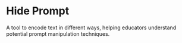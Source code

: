 # Hide Prompt

A tool to encode text in different ways, helping educators understand potential prompt manipulation techniques.
